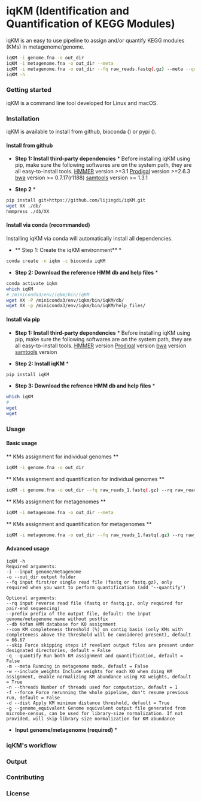 # iqKM (Identification and Quantification of KEGG Modules)

iqKM is an easy to use pipeline to assign and/or quantify KEGG modules (KMs) in metagenome/genome.

```bash
iqKM -i genome.fna -o out_dir
iqKM -i metagenome.fna -o out_dir --meta
iqKM -i metagenome.fna -o out_dir --fq raw_reads.fastq(.gz) --meta --quantify
iqKM -h
```

### Getting started
iqKM is a command line tool developed for Linux and macOS.

### Installation
iqKM is available to install from github, bioconda () or pypi ().

#### Install from github
* **Step 1: Install third-party dependencies** *
Before installing iqKM using pip, make sure the following softwares are on the system path, they are all easy-to-install tools. 
[HMMER](http://hmmer.org/documentation.html) version >=3.1
[Prodigal](https://github.com/hyattpd/Prodigal) version >=2.6.3
[bwa](https://github.com/lh3/bwa) version >= 0.7.17(r1188)
[samtools](http://www.htslib.org/download/) version >= 1.3.1

* **Step 2** *
```bash
pip install git+https://github.com/lijingdi/iqKM.git
wget XX ./db/
hmmpress ./db/XX
```

#### Install via conda (recommanded)
Installing iqKM via conda will automatically install all dependencies. 
* ** Step 1: Create the iqKM environment** *
```bash
conda create -n iqkm -c bioconda iqKM
```
* **Step 2: Download the reference HMM db and help files** *
```bash
conda activate iqkm
which iqKM
# /miniconda3/env/iqkm/bin/iqKM
wget XX -P /miniconda3/env/iqkm/bin/iqKM/db/
wget XX -p /miniconda3/env/iqkm/bin/iqKM/help_files/
```

#### Install via pip
* **Step 1: Install third-party dependencies** *
Before installing iqKM using pip, make sure the following softwares are on the system path, they are all easy-to-install tools. 
[HMMER](http://hmmer.org/documentation.html) version 
[Prodigal](https://github.com/hyattpd/Prodigal) version
[bwa](https://github.com/lh3/bwa) version
[samtools](http://www.htslib.org/download/) version

* **Step 2: Install iqKM** *
```bash
pip install iqKM
```

* **Step 3: Download the refrence HMM db and help files** *
```bash
which iqKM
#
wget 
wget
```


### Usage

#### Basic usage
** KMs assignment for individual genomes ** 
```bash
iqKM -i genome.fna -o out_dir
```
** KMs assignment and quantification for individual genomes ** 
```bash
iqKM -i genome.fna -o out_dir --fq raw_reads_1.fastq(.gz) --rq raw_reads_2.fastq(.gz) --quantify
```

** KMs assignment for metagenomes **
```bash
iqKM -i metagenome.fna -o out_dir --meta
```
** KMs assignment and quantification for metagenomes ** 
```bash
iqKM -i metagenome.fna -o out_dir --fq raw_reads_1.fastq(.gz) --rq raw_reads_2.fastq(.gz) --meta --quantify
```

#### Advanced usage
```
iqKM -h
Required arguments:
-i --input genome/metagenome
-o --out_dir output folder
--fq input first/or single read file (fastq or fastq.gz), only required when you want to perform quantification (add '--quantify')

Optional arguments:
--rq input reverse read file (fastq or fastq.gz, only required for pair-end sequencing)
--prefix prefix of the output file, default: the input genome/metagenome name without postfix
--db Kofam HMM database for KO assignment 
--com KM completeness threshold (%) on contig basis (only KMs with completeness above the threshold will be considered present), default = 66.67
--skip Force skipping steps if revelant output files are present under designated directories, default = False
-q --quantify Run both KM assignment and quantification, default = False
-m --meta Running in metagenome mode, default = False
-w --include_weights Include weights for each KO when doing KM assignment, enable normalizing KM abundance using KO weights, default = True
-n --threads Number of threads used for computation, default = 1
-f --force Force rerunning the whole pipeline, don't resume previous run, default = False
-d --dist Apply KM minimum distance threshold, default = True
-g --genome_equivalent Genome equivalent output file generated from microbe-census, can be used for library-size normalization. If not provided, will skip library size normalization for KM abundance
```

* **Input genome/metagenome (required)** *


### iqKM's workflow

### Output 



### Contributing
### License